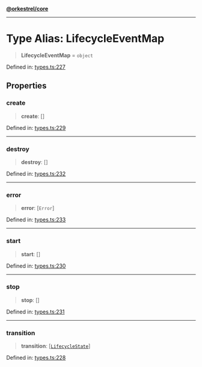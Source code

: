 [**@orkestrel/core**](../index.md)

***

# Type Alias: LifecycleEventMap

> **LifecycleEventMap** = `object`

Defined in: [types.ts:227](https://github.com/orkestrel/core/blob/4aab0d299da5f30a0c75f3eda95d1b02f821688d/src/types.ts#L227)

## Properties

### create

> **create**: \[\]

Defined in: [types.ts:229](https://github.com/orkestrel/core/blob/4aab0d299da5f30a0c75f3eda95d1b02f821688d/src/types.ts#L229)

***

### destroy

> **destroy**: \[\]

Defined in: [types.ts:232](https://github.com/orkestrel/core/blob/4aab0d299da5f30a0c75f3eda95d1b02f821688d/src/types.ts#L232)

***

### error

> **error**: \[`Error`\]

Defined in: [types.ts:233](https://github.com/orkestrel/core/blob/4aab0d299da5f30a0c75f3eda95d1b02f821688d/src/types.ts#L233)

***

### start

> **start**: \[\]

Defined in: [types.ts:230](https://github.com/orkestrel/core/blob/4aab0d299da5f30a0c75f3eda95d1b02f821688d/src/types.ts#L230)

***

### stop

> **stop**: \[\]

Defined in: [types.ts:231](https://github.com/orkestrel/core/blob/4aab0d299da5f30a0c75f3eda95d1b02f821688d/src/types.ts#L231)

***

### transition

> **transition**: \[[`LifecycleState`](LifecycleState.md)\]

Defined in: [types.ts:228](https://github.com/orkestrel/core/blob/4aab0d299da5f30a0c75f3eda95d1b02f821688d/src/types.ts#L228)

